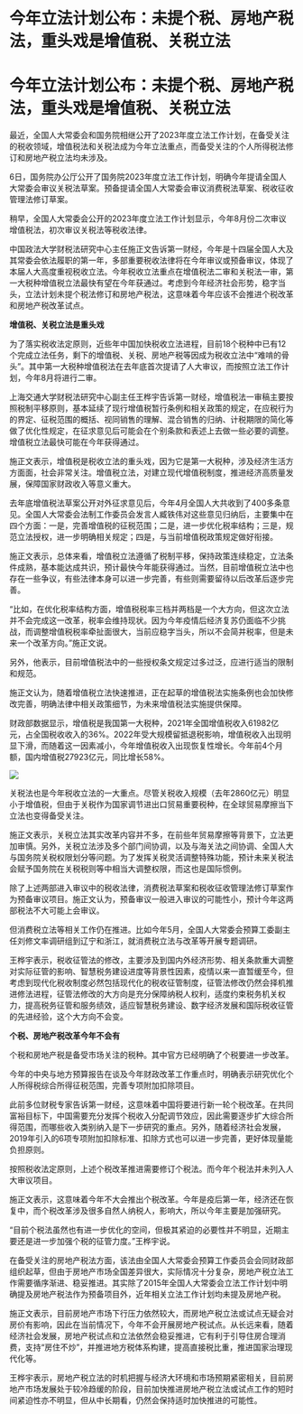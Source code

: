# 今年立法计划公布：未提个税、房地产税法，重头戏是增值税、关税立法

# 今年立法计划公布：未提个税、房地产税法，重头戏是增值税、关税立法

最近，全国人大常委会和国务院相继公开了2023年度立法工作计划，在备受关注的税收领域，增值税法和关税法成为今年立法重点，而备受关注的个人所得税法修订和房地产税立法均未涉及。

6日，国务院办公厅公开了国务院2023年度立法工作计划，明确今年提请全国人大常委会审议关税法草案。预备提请全国人大常委会审议消费税法草案、税收征收管理法修订草案。

稍早，全国人大常委会公开的2023年度立法工作计划显示，今年8月份二次审议增值税法，初次审议关税法等税收法律。

中国政法大学财税法研究中心主任施正文告诉第一财经，今年是十四届全国人大及其常委会依法履职的第一年，多部重要税收法律将在今年审议或预备审议，体现了本届人大高度重视税收立法。今年税收立法重点在增值税法二审和关税法一审，第一大税种增值税立法最快有望在今年获通过。考虑到今年经济社会形势，稳字当头，立法计划未提个税法修订和房地产税法，这意味着今年应该不会推进个税改革和房地产税改革试点。

**增值税、关税立法是重头戏**

为了落实税收法定原则，近些年中国加快税收立法进程，目前18个税种中已有12个完成立法任务，剩下的增值税、关税、房地产税等因成为税收立法中“难啃的骨头”。其中第一大税种增值税法在去年底首次提请了人大审议，而按照立法工作计划，今年8月将进行二审。

上海交通大学财税法研究中心副主任王桦宇告诉第一财经，增值税法一审稿主要按照税制平移原则，基本延续了现行增值税暂行条例和相关政策的规定，在应税行为的界定、征税范围的概括、视同销售的理解、混合销售的归纳、计税期限的简化等做了优化性规定，在征求意见后可能会在个别条款和表述上去做一些必要的调整。增值税立法最快可能在今年获得通过。

施正文表示，增值税是税收立法的重头戏，因为它是第一大税种，涉及经济生活方方面面，社会非常关注。增值税立法，对建立现代增值税制度，推进经济高质量发展，保障国家财政收入等意义重大。

去年底增值税法草案公开对外征求意见后，今年4月全国人大共收到了400多条意见。全国人大常委会法制工作委员会发言人臧铁伟对这些意见归纳后，主要集中在四个方面：一是，完善增值税的征税范围；二是，进一步优化税率结构；三是，规范立法授权，进一步明确相关规定；四是，与当前增值税政策规定做好衔接。

施正文表示，总体来看，增值税立法遵循了税制平移，保持政策连续稳定，立法条件成熟，基本能达成共识，预计最快今年能获得通过。当然，目前增值税立法中也存在一些争议，有些法律本身可以进一步完善，有些则需要留待以后改革后逐步完善。

“比如，在优化税率结构方面，增值税税率三档并两档是一个大方向，但这次立法并不会完成这一改革，税率会维持现状。因为今年疫情后经济复苏仍面临不少挑战，而调整增值税税率牵扯面很大，当前应稳字当头，所以不会简并税率，但是未来一个改革方向。”施正文说。

另外，他表示，目前增值税法中的一些授权条文规定过多过泛，应进行适当的限制和规范。

施正文认为，随着增值税立法快速推进，正在起草的增值税法实施条例也会加快修改完善，明确法律中相关政策细节，为未来增值税法实施提供保障。

财政部数据显示，增值税是我国第一大税种，2021年全国增值税收入61982亿元，占全国税收收入的36%。2022年受大规模留抵退税影响，增值税收入出现明显下滑，而随着这一因素减小，今年增值税收入出现恢复性增长。今年前4个月额，国内增值税27923亿元，同比增长58%。

![](https://inews.gtimg.com/om_bt/OVQNmxgniBQV433FZO4g-_nMaIFyF4Gjo-v4zrWzYZwT4AA/1000)

关税法也是今年税收立法的一大重点。尽管关税收入规模（去年2860亿元）明显小于增值税，但由于关税作为国家调节进出口贸易重要税种，在全球贸易摩擦当下立法也变得备受关注。

施正文表示，关税立法其实改革内容并不多，在前些年贸易摩擦等背景下，立法更加审慎。另外，关税立法涉及多个部门间协调，以及与海关法之间协调、全国人大与国务院关税权限划分等问题。为了发挥关税灵活调整特殊功能，预计未来关税法会赋予国务院在关税税则等中相当大调整权限，而这也是国际惯例。

除了上述两部进入审议中的税收法律，消费税法草案和税收征收管理法修订草案作为预备审议项目。施正文认为，预备审议一般进入审议的可能性小，预计今年这两部税法不大可能上会审议。

但消费税立法等相关工作仍在推进。比如今年5月，全国人大常委会预算工委副主任刘修文率调研组到辽宁和浙江，就消费税立法与改革等开展专题调研。

王桦宇表示，税收征管法的修改，主要涉及到国内外经济形势、相关条款重大调整对实际征管的影响、智慧税务建设进度等背景性因素，疫情以来一直暂缓至今，但考虑到现代化税收制度必然包括现代化的税收征管制度，征管法修改仍然会择机推进修法进程，征管法修改的大方向是充分保障纳税人权利，适度约束税务机关权力，提高税务征管和服务绩效，适应智慧税务建设、数字经济发展和国际税收征管的先进经验，这个大方向不会变。

**个税、房地产税改革今年不会有**

个税和房地产税是备受市场关注的税种。其中官方已经明确了个税要进一步改革。

今年的中央与地方预算报告在谈及今年财政改革工作重点时，明确表示研究优化个人所得税综合所得征税范围，完善专项附加扣除项目。

此前多位财税专家告诉第一财经，这意味着中国将要进行新一轮个税改革。在共同富裕目标下，中国需要充分发挥个税收入分配调节效应，因此需要逐步扩大综合所得范围，而哪些收入类别纳入是下一步研究的重点。另外，随着经济社会发展，2019年引入的6项专项附加扣除标准、扣除方式也可以进一步完善，更好体现量能负担原则。

按照税收法定原则，上述个税改革推进需要修订个税法。而今年个税法并未列入人大审议项目。

施正文表示，这意味着今年不大会推出个税改革。今年是疫后第一年，经济还在恢复中，而个税改革涉及很多自然人纳税人，影响大，所以今年主要是加强研究。

“目前个税法虽然也有进一步优化的空间，但极其紧迫的必要性并不明显，近期主要还是进一步加强个税的征管力度。”王桦宇说。

在备受关注的房地产税法方面，该法由全国人大常委会预算工作委员会会同财政部组织起草，但由于房地产市场全国差异很大，实际情况十分复杂，房地产税立法工作需要循序渐进、稳妥推进。其实除了2015年全国人大常委会立法工作计划中明确提及房地产税法作为预备项目外，近年相关立法工作计划均未提及房地产税。

施正文表示，目前房地产市场下行压力依然较大，而房地产税立法或试点无疑会对房价有影响，因此在当前情况下，今年不会开展房地产税试点。从长远来看，随着经济社会发展，房地产税试点和立法依然会稳妥推进，它有利于引导住房合理消费，支持“房住不炒”，并推进地方税体系构建，提高直接税比重，推进国家治理现代化等。

王桦宇表示，房地产税立法的时机把握与经济大环境和市场预期紧密相关，目前房地产市场发展处于较冷趋缓的阶段，目前加快推进房地产税立法或试点工作的短时间紧迫性亦不明显，但从中长期看，仍然会保持适时加快推进的可能性。

